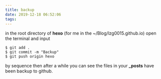 ```yaml
---
title: backup
date: 2019-12-18 06:52:06
tags:
---
```

in the root directory of **hexo** 
(for me in the ~/Blog/lzg0015.github.io)
open the terminal and input
```
$ git add .
$ git commit -m "Backup"
$ git push origin hexo
```
by sequence
then after a while  you can see the files in your  **_posts** have been backup to github.
